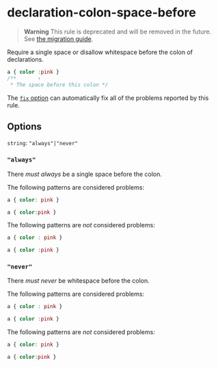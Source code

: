 # declaration-colon-space-before

> **Warning** This rule is deprecated and will be removed in the future. See [the migration guide](../../../docs/migration-guide/to-15.md).

Require a single space or disallow whitespace before the colon of declarations.

<!-- prettier-ignore -->
```css
a { color :pink }
/**       ↑
 * The space before this colon */
```

The [`fix` option](../../../docs/user-guide/usage/options.md#fix) can automatically fix all of the problems reported by this rule.

## Options

`string`: `"always"|"never"`

### `"always"`

There _must always_ be a single space before the colon.

The following patterns are considered problems:

<!-- prettier-ignore -->
```css
a { color: pink }
```

<!-- prettier-ignore -->
```css
a { color:pink }
```

The following patterns are _not_ considered problems:

<!-- prettier-ignore -->
```css
a { color : pink }
```

<!-- prettier-ignore -->
```css
a { color :pink }
```

### `"never"`

There _must never_ be whitespace before the colon.

The following patterns are considered problems:

<!-- prettier-ignore -->
```css
a { color : pink }
```

<!-- prettier-ignore -->
```css
a { color :pink }
```

The following patterns are _not_ considered problems:

<!-- prettier-ignore -->
```css
a { color: pink }
```

<!-- prettier-ignore -->
```css
a { color:pink }
```
